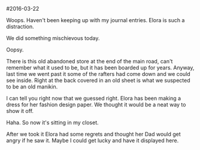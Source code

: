 #2016-03-22

Woops. Haven't been keeping up with my journal entries. Elora is such a distraction.

We did something mischievous today.

Oopsy.

There is this old abandoned store at the end of the main road, can't remember what it used to be, but it has been boarded up for years. Anyway, last time we went past it some of the rafters had come down and we could see inside. Right at the back covered in an old sheet is what we suspected to be an old manikin.

I can tell you right now that we guessed right. Elora has been making a dress for her fashion design paper. We thought it would be a neat way to show it off. 

Haha. So now it's sitting in my closet.

After we took it Elora had some regrets and thought her Dad would get angry if he saw it. Maybe I could get lucky and have it displayed here.